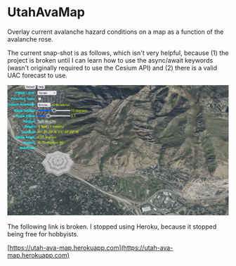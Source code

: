 # UtahAvaMap

Overlay current avalanche hazard conditions on a map as a function of the avalanche rose.

The current snap-shot is as follows, which isn't very helpful, because (1) the project is broken
until I can learn how to use the async/await keywords (wasn't originally required to use the
Cesium API) and (2) there is a valid UAC forecast to use.

![snapshot](https://github.com/spencerparkin/UtahAvaMap/blob/master/screen_shot.png?raw=true)

The following link is broken.  I stopped using Heroku, because it stopped being free for hobbyists.

[https://utah-ava-map.herokuapp.com](https://utah-ava-map.herokuapp.com)